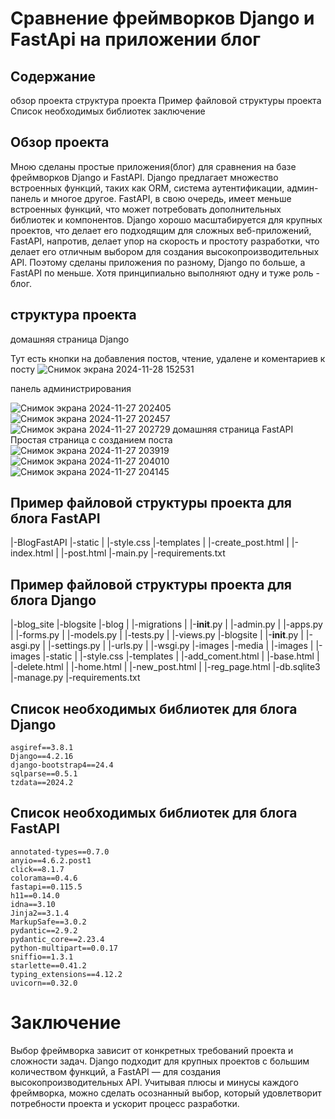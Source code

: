 # Сравнение фреймворков Django и FastApi на приложении блог

## Содержание
  обзор проекта
  структура проекта
  Пример файловой структуры проекта
  Список необходимых библиотек
  заключение
  
## Обзор проекта

  Мною сделаны простые приложения(блог) для сравнения на базе фреймворков Django и FastAPI. Django предлагает множество встроенных функций, таких как ORM,
  система аутентификации, админ-панель и многое другое. FastAPI, в свою очередь, имеет меньше встроенных функций, что может потребовать дополнительных библиотек и компонентов.
  Django хорошо масштабируется для крупных проектов, что делает его подходящим для сложных веб-приложений,
  FastAPI, напротив, делает упор на скорость и простоту разработки, что делает его отличным выбором для создания высокопроизводительных API. 
  Поэтому сделаны приложения по разному, Django по больше, а FastAPI по меньше. Хотя принципиально выполняют одну и туже роль - блог.
  
## структура проекта

  домашняя страница Django
  
   Тут есть кнопки на добавления постов, чтение, удалене и коментариев к посту
   ![Снимок экрана 2024-11-28 152531](https://github.com/user-attachments/assets/818b3e4d-b3a8-4fb1-bcb6-71e0c3ac839f)
   
   панель администрирования
   
   ![Снимок экрана 2024-11-27 202405](https://github.com/user-attachments/assets/715cfca0-fc2a-48a8-96bb-d8a83a103bc3)
   ![Снимок экрана 2024-11-27 202457](https://github.com/user-attachments/assets/d890e302-45e2-4ccf-90ef-887e9ac10aee)
   ![Снимок экрана 2024-11-27 202729](https://github.com/user-attachments/assets/45f9602e-a140-4aa6-95d4-934621c5af44)
   домашняя страница FastAPI
     Простая страница с созданием поста
   ![Снимок экрана 2024-11-27 203919](https://github.com/user-attachments/assets/30b00082-e16f-4098-b1fe-644f1321392f)
   ![Снимок экрана 2024-11-27 204010](https://github.com/user-attachments/assets/661131b7-eeef-40c6-8fa3-adaca75d82e5)
   ![Снимок экрана 2024-11-27 204145](https://github.com/user-attachments/assets/4b38687d-a905-4ea0-a608-657e630cf692)

## Пример файловой структуры проекта для блога FastAPI

|-BlogFastAPI
  |-static
  |   |-style.css
  |-templates
  |    |-create_post.html
  |    |-index.html
  |    |-post.html
  |-main.py
  |-requirements.txt
  
## Пример файловой структуры проекта для блога Django

|-blog_site
  |-blogsite
    |-blog
    |   |-migrations
    |   |-__init__.py
    |   |-admin.py
    |   |-apps.py
    |   |-forms.py
    |   |-models.py
    |   |-tests.py
    |   |-views.py
    |-blogsite
    |   |-__init__.py
    |   |-asgi.py
    |   |-settings.py
    |   |-urls.py
    |   |-wsgi.py
    |-images
    |-media
    |   |-images
    |     |-images
    |-static
    |   |-style.css
    |-templates
    |   |-add_coment.html
    |   |-base.html
    |   |-delete.html
    |   |-home.html
    |   |-new_post.html
    |   |-reg_page.html
    |-db.sqlite3
    |-manage.py
    |-requirements.txt
    
## Список необходимых библиотек для блога Django

    asgiref==3.8.1
    Django==4.2.16
    django-bootstrap4==24.4
    sqlparse==0.5.1
    tzdata==2024.2
    
## Список необходимых библиотек для блога FastAPI

    annotated-types==0.7.0
    anyio==4.6.2.post1
    click==8.1.7
    colorama==0.4.6
    fastapi==0.115.5
    h11==0.14.0
    idna==3.10
    Jinja2==3.1.4
    MarkupSafe==3.0.2
    pydantic==2.9.2
    pydantic_core==2.23.4
    python-multipart==0.0.17
    sniffio==1.3.1
    starlette==0.41.2
    typing_extensions==4.12.2
    uvicorn==0.32.0
    
# Заключение

  Выбор фреймворка зависит от конкретных требований проекта и сложности задач.
  Django подходит для крупных проектов с большим количеством функций,
  а FastAPI — для создания высокопроизводительных API. Учитывая плюсы и минусы каждого фреймворка, можно сделать осознанный выбор,
  который удовлетворит потребности проекта и ускорит процесс разработки.
  

